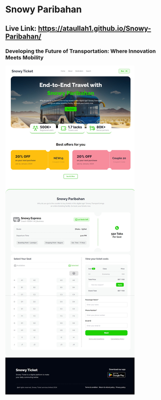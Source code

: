 # Snowy Paribahan

## Live Link: https://ataullah1.github.io/Snowy-Paribahan/

### Developing the Future of Transportation: Where Innovation Meets Mobility

<img src="./Screenshot_fullSite.jpeg" />
